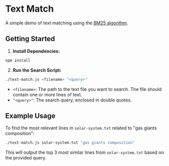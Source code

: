 # Text Match

A simple demo of text matching using the [BM25 algorithm](https://en.wikipedia.org/wiki/Okapi_BM25).

## Getting Started

1.  **Install Dependencies:**
```bash
npm install
```

2.  **Run the Search Script:**

```bash
./text-match.js <filename> "<query>"
```

* `<filename>`: The path to the text file you want to search. The file should contain one or more lines of text.
* `"<query>"`: The search query, enclosed in double quotes.

## Example Usage

To find the most relevant lines in `solar-system.txt` related to "gas giants composition":

```bash
./text-match.js solar-system.txt "gas giants composition"
```

This will output the top 3 most similar lines from `solar-system.txt` based on the provided query.